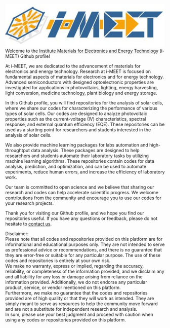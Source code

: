 ![](./imeet_logo.jpg)  
Welcome to the [Institute Materials for Electronics and Energy Technology](https://www.i-meet.ww.uni-erlangen.de/) (i-MEET) Github profile!

At i-MEET, we are dedicated to the advancement of materials for electronics and energy technology. Research at i-MEET is focused on fundamental aspects of materials for electronics and for energy technology. Advanced semiconductors with designed optoelectronic properties are investigated for applications in photovoltaics, lighting, energy harvesting, light conversion, medicine technology, plant biology and energy storage.

In this Github profile, you will find repositories for the analysis of solar cells, where we share our codes for characterizing the performance of various types of solar cells.
Our codes are designed to analyze photovoltaic properties such as the current-voltage (IV) characteristics, spectral response, and external quantum efficiency (EQE). 
These repositories can be used as a starting point for researchers and students interested in the analysis of solar cells.

We also provide machine learning packages for labs automation and high-throughtput data analysis. These packages are designed to help researchers and students automate their laboratory tasks by utilizing machine learning algorithms. 
These repositories contain codes for data analysis, prediction, and optimization, and can be used to automate experiments, reduce human errors, and increase the efficiency of laboratory work.

Our team is committed to open science and we believe that sharing our research and codes can help accelerate scientific progress. We welcome contributions from the community and encourage you to use our codes for your research projects.

Thank you for visiting our Github profile, and we hope you find our repositories useful. If you have any questions or feedback, please do not hesitate to [contact us](https://www.i-meet.ww.uni-erlangen.de/contact/).


Disclaimer:  
Please note that all codes and repositories provided on this platform are for informational and educational purposes only. They are not intended to serve as professional advice or recommendations, and there is no guarantee that they are error-free or suitable for any particular purpose. The use of these codes and repositories is entirely at your own risk.  
We make no warranty, express or implied, regarding the accuracy, reliability, or completeness of the information provided, and we disclaim any and all liability for any loss or damage arising from reliance on the information provided. Additionally, we do not endorse any particular product, service, or vendor mentioned on this platform.  
Furthermore, we make no guarantee that the codes and repositories provided are of high quality or that they will work as intended. They are simply meant to serve as resources to help the community move forward and are not a substitute for independent research and analysis.  
In sum, please use your best judgment and proceed with caution when using any codes or repositories provided on this platform.
